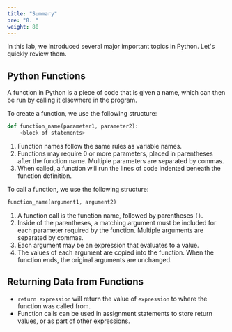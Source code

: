 ```yaml
---
title: "Summary"
pre: "8. "
weight: 80
---
```


In this lab, we introduced several major important topics in Python. Let's quickly review them.

## Python Functions

A function in Python is a piece of code that is given a name, which can then be run by calling it elsewhere in the program.

To create a function, we use the following structure:

```python
def function_name(parameter1, parameter2):
    <block of statements>
```

1. Function names follow the same rules as variable names.
1. Functions may require 0 or more parameters, placed in parentheses after the function name. Multiple parameters are separated by commas.
1. When called, a function will run the lines of code indented beneath the function definition.

To call a function, we use the following structure:

```tex
function_name(argument1, argument2)
```

1. A function call is the function name, followed by parentheses `()`.
1. Inside of the parentheses, a matching argument must be included for each parameter required by the function. Multiple arguments are separated by commas.
1. Each argument may be an expression that evaluates to a value.
1. The values of each argument are copied into the function. When the function ends, the original arguments are unchanged. 

## Returning Data from Functions

* `return expression` will return the value of `expression` to where the function was called from.
* Function calls can be used in assignment statements to store return values, or as part of other expressions.